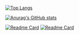 [![Top Langs](https://github-readme-stats.vercel.app/api/top-langs/?username=ByeRose&layout=compact&icon_color=fff&bg_color=30,e96443,904e95&title_color=fff&text_color=fff)](https://github.com/ByeRose/github-readme-stats)

[![Anurag's GitHub stats](https://github-readme-stats.vercel.app/api?username=ByeRose&show_icons=true&icon_color=fff&bg_color=30,e96443,904e95&title_color=fff&text_color=fff)](https://github.com/ByeRose/github-readme-stats)

[![Readme Card](https://github-readme-stats.vercel.app/api/pin/?username=ByeRose&repo=writeups-adworld&icon_color=fff&bg_color=30,e96443,904e95&title_color=fff&text_color=fff)](https://github.com/ByeRose/writeups-adworld)
[![Readme Card](https://github-readme-stats.vercel.app/api/pin/?username=ByeRose&repo=writeups-buuctf&icon_color=fff&bg_color=30,e96443,904e95&title_color=fff&text_color=fff)](https://github.com/ByeRose/writeups-buuctf)

